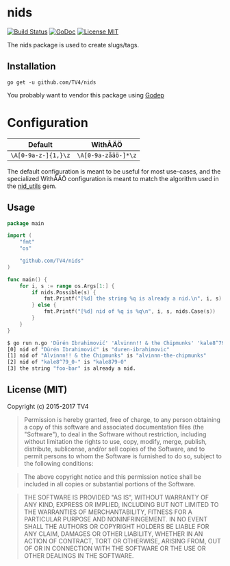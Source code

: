 # nids

[![Build Status](https://travis-ci.org/TV4/nids.svg?branch=master)](https://travis-ci.org/TV4/nids)
[![GoDoc](https://img.shields.io/badge/godoc-reference-blue.svg?style=flat)](https://godoc.org/github.com/TV4/nids)
[![License MIT](https://img.shields.io/badge/license-MIT-lightgrey.svg?style=flat)](https://github.com/TV4/nids#license-mit)

The nids package is used to create slugs/tags.

## Installation

    go get -u github.com/TV4/nids

You probably want to vendor this package using [Godep](https://github.com/tools/godep)

# Configuration

Default             | WithÅÄÖ
--------------------|--------------------
`\A[0-9a-z-]{1,}\z` | `\A[0-9a-zåäö-]*\z`

The default configuration is meant to be useful for most use-cases, and the specialized WithÅÄÖ configuration
is meant to match the algorithm used in the [nid_utils](https://github.com/TV4/nid_utils) gem.

## Usage

```go
package main

import (
	"fmt"
	"os"

	"github.com/TV4/nids"
)

func main() {
	for i, s := range os.Args[1:] {
		if nids.Possible(s) {
			fmt.Printf("[%d] the string %q is already a nid.\n", i, s)
		} else {
			fmt.Printf("[%d] nid of %q is %q\n", i, s, nids.Case(s))
		}
	}
}
```

```bash
$ go run n.go 'Dürén Ibrahimović' 'Alvinnn!! & the Chipmunks' 'kale8^79_0-' foo-bar
[0] nid of "Dürén Ibrahimović" is "duren-ibrahimovic"
[1] nid of "Alvinnn!! & the Chipmunks" is "alvinnn-the-chipmunks"
[2] nid of "kale8^79_0-" is "kale879-0"
[3] the string "foo-bar" is already a nid.
```

## License (MIT)

Copyright (c) 2015-2017 TV4

> Permission is hereby granted, free of charge, to any person obtaining
> a copy of this software and associated documentation files (the
> "Software"), to deal in the Software without restriction, including
> without limitation the rights to use, copy, modify, merge, publish,
> distribute, sublicense, and/or sell copies of the Software, and to
> permit persons to whom the Software is furnished to do so, subject to
> the following conditions:

> The above copyright notice and this permission notice shall be
> included in all copies or substantial portions of the Software.

> THE SOFTWARE IS PROVIDED "AS IS", WITHOUT WARRANTY OF ANY KIND,
> EXPRESS OR IMPLIED, INCLUDING BUT NOT LIMITED TO THE WARRANTIES OF
> MERCHANTABILITY, FITNESS FOR A PARTICULAR PURPOSE AND
> NONINFRINGEMENT. IN NO EVENT SHALL THE AUTHORS OR COPYRIGHT HOLDERS BE
> LIABLE FOR ANY CLAIM, DAMAGES OR OTHER LIABILITY, WHETHER IN AN ACTION
> OF CONTRACT, TORT OR OTHERWISE, ARISING FROM, OUT OF OR IN CONNECTION
> WITH THE SOFTWARE OR THE USE OR OTHER DEALINGS IN THE SOFTWARE.
